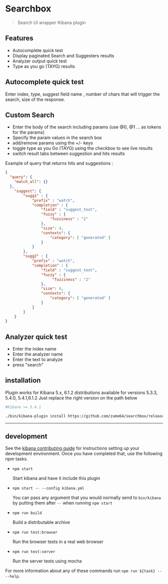 # Searchbox

> Search UI wrapper Kibana plugin

## Features
- Autocomplete quick test
- Display paginated Search and Suggesters results 
- Analyzer output quick test
- Type as you go (TAYG) results

## Autocomplete quick test
Enter index, type, suggest field name , number of chars that will trigger the search, size of the response.


## Custom Search
- Enter the body of the search including params (use @0, @1 ...  as tokens for the params)
- Specify the param values in the search box 
- add/remove  params using the +/- keys
- toggle type as you Go (TAYG) using the checkbox to see live results 
- switch result tabs between suggestion and hits results

Example of query that returns hits and suggestions  :
```json
{
  "query": {
    "match_all": {}
  }, 
    "suggest": {
        "sugg1" : {
            "prefix" : "watch",
            "completion" : {
                "field" : "suggest_text",
                "fuzzy" : {
                 	"fuzziness" : "2"
                },
                "size": 4,
                "contexts": {
                    "category": [ "generated" ]
                }
            }
        },
        "sugg2" : {
            "prefix" : "watch",
            "completion" : {
                "field" : "suggest_text",
                "fuzzy" : {
                 	 "fuzziness" : "2"
                },
                "size": 4,
                "contexts": {
                    "category": [ "generated" ]
                }
            }
        }
    }
}
```

## Analyzer quick test 
- Enter the index name
- Enter the analyzer name
- Enter the text to analyze
- press "search"





## installation
Plugin works for Kibana 5.x, 6.1.2
distributions available for versions 5.3.3, 5.4.0, 5.4.1,6.1.2
Just replace the right version on the path below

```sh
#Kibana >= 5.4.1

./bin/kibana-plugin install https://github.com/zumo64/searchbox/releases/download/6.1.2/searchbox-6.1.2.zip

```


---

## development

See the [kibana contributing guide](https://github.com/elastic/kibana/blob/master/CONTRIBUTING.md) for instructions setting up your development environment. Once you have completed that, use the following npm tasks.

  - `npm start`

    Start kibana and have it include this plugin

  - `npm start -- --config kibana.yml`

    You can pass any argument that you would normally send to `bin/kibana` by putting them after `--` when running `npm start`

  - `npm run build`

    Build a distributable archive

  - `npm run test:browser`

    Run the browser tests in a real web browser

  - `npm run test:server`

    Run the server tests using mocha

For more information about any of these commands run `npm run ${task} -- --help`.
